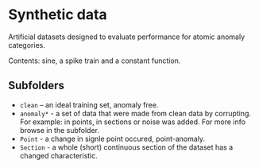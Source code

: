 # Synthetic data
Artificial datasets designed to evaluate performance for atomic anomaly categories.

Contents: sine, a spike train and a constant function.

## Subfolders
- `clean` – an ideal training set, anomaly free.
- `anomaly*` - a set of data that were made from clean data by corrupting. For example: in points, in sections or noise was added. For more info browse in the subfolder.
 - `Point` - a change in signle point occured, point-anomaly.
 - `Section` - a whole (short) continuous section of the dataset has a changed characteristic.
